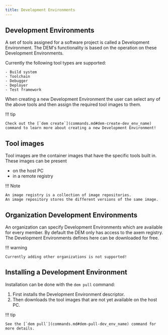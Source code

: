 ```yaml
---
title: Development Environments
---
```


## Development Environments

A set of tools assigned for a software project is called a Development Environment.
The DEM's functionality is based on the operation on these Development Environments.

Currently the following tool types are supported:

    - Build system
    - Toolchain
    - Debugger
    - Deployer
    - Test framework

When creating a new Development Environment the user can select any of the above tools and then 
assign the required tool images to them. 

!!! tip

    Check out the [`dem create`](commands.md#dem-create-dev_env_name) command to learn more about creating a new Development Environment!

## Tool images

Tool images are the container images that have the specific tools built in. These images can be 
present

- on the host PC
- in a remote registry

!!! Note

    An image registry is a collection of image repositories.
    An image repository stores the different versions of the same image.

## Organization Development Environments

An organization can specify Development Environments which are available for every member. By 
default the DEM only has access to the axem registry. The Development Environments defines here can 
be downloaded for free.

!!! warning

    Currently adding other organizations is not supported!

## Installing a Development Environment

Installation can be done with the `dem pull` command:
1. First installs the Development Environment descriptor.
2. Then downloads the tool images that are not yet available on the host PC.

!!! tip

    See the [`dem pull`](commands.md#dem-pull-dev_env_name) command for more details.
